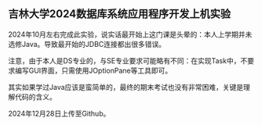 ## 吉林大学2024数据库系统应用程序开发上机实验

2024年10月左右完成此实验，说实话最开始上这门课是头晕的：本人上学期并未选修Java。导致最开始的JDBC连接都出很多错误。

注意，由于本人是DS专业的，与SE专业要求可能略有不同：在实现Task中，不要求编写GUI界面，只需使用JOptionPane等工具即可。

其实如果学过Java应该是蛮简单的，最终的期末考试也没有非常困难，关键是理解代码的含义。

2024年12月28日上传至Github。
